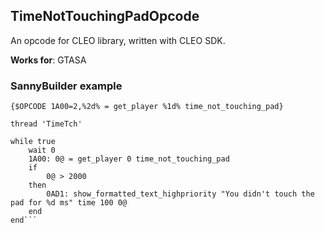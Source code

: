 ## TimeNotTouchingPadOpcode

An opcode for CLEO library, written with CLEO SDK.

**Works for**: GTASA

### SannyBuilder example

```{$CLEO}
{$OPCODE 1A00=2,%2d% = get_player %1d% time_not_touching_pad}

thread 'TimeTch'

while true
    wait 0
	1A00: 0@ = get_player 0 time_not_touching_pad
    if
        0@ > 2000
    then
        0AD1: show_formatted_text_highpriority "You didn't touch the pad for %d ms" time 100 0@
    end
end```
